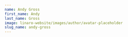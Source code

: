 ```yaml
---
name: Andy Gross
first_name: Andy
last_name: Gross
image: linaro-website/images/author/avatar-placeholder
slug_name: andy-gross
---
```



